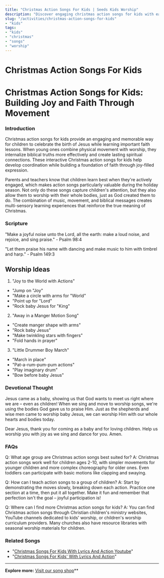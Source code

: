 ```yaml
---
title: "Christmas Action Songs For Kids | Seeds Kids Worship"
description: "Discover engaging christmas action songs for kids with easy motions and biblical lessons. Perfect for children's worship, Sunday school, and family devotions."
slug: "/activities/christmas-action-songs-for-kids"
- "kids"
tags:
- "kids"
- "christmas"
- "songs"
- "worship"
---
```


# Christmas Action Songs For Kids

# Christmas Action Songs for Kids: Building Joy and Faith Through Movement

### Introduction
Christmas action songs for kids provide an engaging and memorable way for children to celebrate the birth of Jesus while learning important faith lessons. When young ones combine physical movement with worship, they internalize biblical truths more effectively and create lasting spiritual connections. These interactive Christmas action songs for kids help develop coordination while building a foundation of faith through joy-filled expression.

Parents and teachers know that children learn best when they're actively engaged, which makes action songs particularly valuable during the holiday season. Not only do these songs capture children's attention, but they also allow them to worship with their whole bodies, just as God created them to do. The combination of music, movement, and biblical messages creates multi-sensory learning experiences that reinforce the true meaning of Christmas.

### Scripture
"Make a joyful noise unto the Lord, all the earth: make a loud noise, and rejoice, and sing praise." - Psalm 98:4

"Let them praise his name with dancing and make music to him with timbrel and harp." - Psalm 149:3

## Worship Ideas
1. "Joy to the World with Actions"
- "Jump on "Joy"
- "Make a circle with arms for "World" 
- "Point up for "Lord"
- "Rock baby Jesus for "King"

2. "Away in a Manger Motion Song"
- "Create manger shape with arms"
- "Rock baby Jesus"
- "Make twinkling stars with fingers"
- "Fold hands in prayer"

3. "Little Drummer Boy March"
- "March in place"
- "Pat-a-rum-pum-pum actions"
- "Play imaginary drum"
- "Bow before baby Jesus"

### Devotional Thought
Jesus came as a baby, showing us that God wants to meet us right where we are – even as children! When we sing and move to worship songs, we're using the bodies God gave us to praise Him. Just as the shepherds and wise men came to worship baby Jesus, we can worship Him with our whole hearts and bodies today.

Dear Jesus, thank you for coming as a baby and for loving children. Help us worship you with joy as we sing and dance for you. Amen.

### FAQs
Q: What age group are Christmas action songs best suited for?
A: Christmas action songs work well for children ages 2-10, with simpler movements for younger children and more complex choreography for older ones. Even toddlers can participate with basic motions like clapping and swaying.

Q: How can I teach action songs to a group of children?
A: Start by demonstrating the moves slowly, breaking down each action. Practice one section at a time, then put it all together. Make it fun and remember that perfection isn't the goal – joyful participation is!

Q: Where can I find more Christmas action songs for kids?
A: You can find Christmas action songs through Christian children's ministry websites, YouTube channels dedicated to kids' worship, or children's worship curriculum providers. Many churches also have resource libraries with seasonal worship materials for children.

### Related Songs

- "[Christmas Songs For Kids With Lyrics And Action Youtube](/activities/christmas-songs-for-kids-with-lyrics-and-action-youtube/)"
- "[Christmas Songs For Kids' With Lyrics And Action](/activities/christmas-songs-for-kids-with-lyrics-and-action/)"

---

**Explore more:** [Visit our song shop](https://seedskidsworship.com/shop)**

<!-- Schema Markup -->
<script type="application/ld+json">
{
  "@context": "https://schema.org",
  "@type": "MusicRecording",
  "name": "Christmas Action Songs For Kids",
  "byArtist": {
    "@type": "MusicGroup",
    "name": "Seeds Kids Worship"
  },
  "isFamilyFriendly": true,
  "url": "https://seedskidsworship.com/activities/christmas-action-songs-for-kids/"
}
</script>